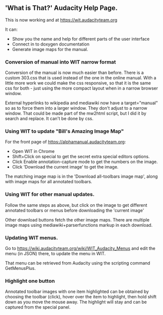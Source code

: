 ## 'What is That?' Audacity Help Page.

This is now working and at https://wit.audacityteam.org

It can:

* Show you the name and help for different parts of the user interface
* Connect in to doxygen documentation
* Generate image maps for the manual.

### Conversion of manual into WIT narrow format

Conversion of the manual is now much easier than before.  There is 
a custom 303.css that is used instead of the one in the online manual.
With a little more work we could make the css responsive, so that it 
is the same css for both - just using the more compact layout when in a
narrow browser window.

External hyperlinks to wikipedia and mediawiki now have a target="manual" 
so as to force them into a larger window.  They don't adjust 
to a narrow window.  That could be made part of the mw2html script, but 
I did it by search and replace.  It can't be done by css.

### Using WIT to update "Bill's Amazing Image Map" 

For the front page of https://alphamanual.audacityteam.org: 

* Open WIT in Chrome
* Shift+Click on special to get the secret extra special editors options.  
* Click Enable annotation-capture mode to get the numbers on the image.  
* Click 'Download the current image' to get the image.  


The matching image map is in the 'Download all-toolbars image map', 
along with image maps for all annotated toolbars.
 
### Using WIT for other manual updates.

Follow the same steps as above, but click on the image to get different 
annotated toolbars or menus before downloading the 'current image'
 
Other download buttons fetch the other image maps.  There are multiple 
image maps using mediawiki+parserfunctions markup in each download.   


### Updating WIT menus.
 
Go to https://wiki.audacityteam.org/wiki/WIT_Audacity_Menus and edit 
the menu (in JSON) there, to update the menu in WIT.
 
That menu can be retrieved from Audacity using the scripting command 
GetMenusPlus.

### Highlight one button

Annotated toolbar images with one item highlighted can be obtained by 
choosing the toolbar (click), hover over the item to highlight, then 
hold shift down as you move the mouse away.  The highlight will stay 
and can be captured from the special panel.

